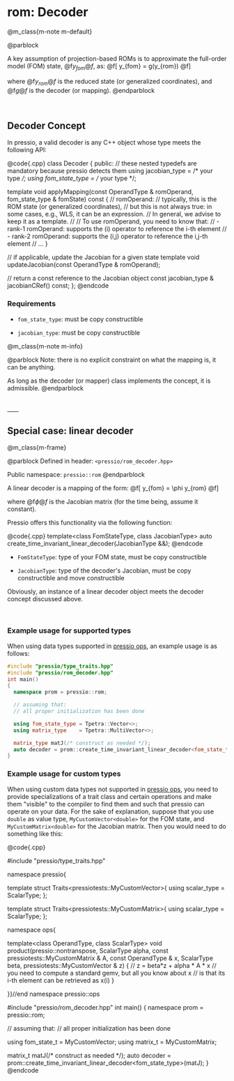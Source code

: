 
# rom: Decoder

@m_class{m-note m-default}

@parblock

A key assumption of projection-based ROMs is to approximate
the full-order model (FOM) state, @f$y_{fom}@f$, as:
@f[
y_{fom} = g(y_{rom})
@f]

where @f$y_{rom}@f$ is the reduced state (or generalized coordinates),
and @f$g@f$ is the decoder (or mapping).
@endparblock


<br/>

## Decoder Concept

In pressio, a valid decoder is any C++ object whose type meets the following API:

@code{.cpp}
class Decoder
{
public:
  // these nested typedefs are mandatory because pressio detects them
  using jacobian_type  = /* your type */;
  using fom_state_type = /* your type */;

  template <class OperandType>
  void applyMapping(const OperandType & romOperand,
                    fom_state_type & fomState) const
  {
    // romOperand:
	//  typically, this is the ROM state (or generalized coordinates),
	//  but this is not always true: in some cases, e.g., WLS, it can be an expression.
	//  In general, we advise to keep it as a template.
	//
	//  To use romOperand, you need to know that:
	//  - rank-1 romOperand: supports the (i) operator to reference the i-th element
	//  - rank-2 romOperand: supports the (i,j) operator to reference the i,j-th element
    // ...
  }

  // if applicable, update the Jacobian for a given state
  template <typename OperandType>
  void updateJacobian(const OperandType & romOperand);

  // return a const reference to the Jacobian object
  const jacobian_type & jacobianCRef() const;
};
@endcode


### Requirements

- `fom_state_type`: must be copy constructible

- `jacobian_type`: must be copy constructible


@m_class{m-note m-info}

@parblock
Note: there is no explicit constraint on what the mapping is, it can be anything.

As long as the decoder (or mapper) class implements the concept, it is admissible.
@endparblock



<br/>
____
<br/>


## Special case: linear decoder


@m_class{m-frame}

@parblock
Defined in header: `<pressio/rom_decoder.hpp>`

Public namespace: `pressio::rom`
@endparblock


A linear decoder is a mapping of the form:
@f[
y_{fom} = \phi y_{rom}
@f]

where @f$\phi@f$ is the Jacobian matrix (for the time being, assume it constant).

Pressio offers this functionality via the following function:

@code{.cpp}
template<class FomStateType, class JacobianType>
auto create_time_invariant_linear_decoder(JacobianType &&);
@endcode

- `FomStateType`: type of your FOM state, must be copy constructible

- `JacobianType`: type of the decoder's Jacobian, must be copy constructible and move constructible

Obviously, an instance of a linear decoder object meets the decoder concept discussed above.

<br/>

### Example usage for supported types

When using data types supported in [pressio ops](./md_pages_components_ops.html), an example usage is as follows:

```cpp
#include "pressio/type_traits.hpp"
#include "pressio/rom_decoder.hpp"
int main()
{
  namespace prom = pressio::rom;

  // assuming that:
  // all proper initialization has been done

  using fom_state_type = Tpetra::Vector<>;
  using matrix_type    = Tpetra::MultiVector<>;

  matrix_type matJ(/* construct as needed */);
  auto decoder = prom::create_time_invariant_linear_decoder<fom_state_type>(matJ);
}
```

### Example usage for custom types

When using custom data types not supported in [pressio ops](./md_pages_components_ops.html),
you need to provide specializations of a trait class and certain operations
and make them "visible" to the compiler to find them and such that pressio can operate on your data.
For the sake of explanation, suppose that you use `double` as value type,
`MyCustomVector<double>` for the FOM state, and `MyCustomMatrix<double>` for the Jacobian matrix.
Then you would need to do something like this:

@code{.cpp}

#include "pressio/type_traits.hpp"

namespace pressio{

template<class ScalarType>
struct Traits<pressiotests::MyCustomVector<ScalarType>>{
  using scalar_type = ScalarType;
};

template<class ScalarType>
struct Traits<pressiotests::MyCustomMatrix<ScalarType>>{
  using scalar_type = ScalarType;
};

namespace ops{

template<class OperandType, class ScalarType>
void product(pressio::nontranspose,
             ScalarType alpha,
             const pressiotests::MyCustomMatrix<ScalarType> & A,
             const OperandType & x,
             ScalarType beta,
             pressiotests::MyCustomVector<ScalarType> & z)
{
  // z = beta*z + alpha * A * x
  // you need to compute a standard gemv, but all you know about x
  // is that its i-th element can be retrieved as x(i)
}

}}//end namespace pressio::ops

#include "pressio/rom_decoder.hpp"
int main()
{
  namespace prom = pressio::rom;

  // assuming that:
  // all proper initialization has been done

  using fom_state_t = MyCustomVector<double>;
  using matrix_t    = MyCustomMatrix<double>;

  matrix_t matJ(/* construct as needed */);
  auto decoder = prom::create_time_invariant_linear_decoder<fom_state_type>(matJ);
}
@endcode
